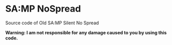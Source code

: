 # SA:MP NoSpread
Source code of Old SA:MP Silent No Spread

**Warning:
I am not responsible for any damage caused to you by using this code.**
